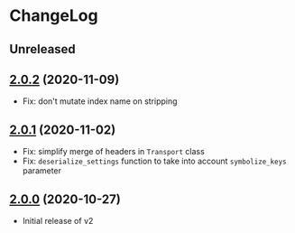 # ChangeLog

## Unreleased

## [2.0.2](https://github.com/algolia/algoliasearch-client-ruby/releases/tag/2.0.2) (2020-11-09)

* Fix: don't mutate index name on stripping

## [2.0.1](https://github.com/algolia/algoliasearch-client-ruby/releases/tag/2.0.1) (2020-11-02)

* Fix: simplify merge of headers in `Transport` class
* Fix: `deserialize_settings` function to take into account `symbolize_keys` parameter

## [2.0.0](https://github.com/algolia/algoliasearch-client-ruby/releases/tag/2.0.0) (2020-10-27)

* Initial release of v2
